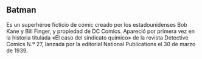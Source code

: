 ## Batman
Es un superhéroe ficticio de cómic creado por los estadounidenses Bob Kane y Bill Finger,
y propiedad de DC Comics. Apareció por primera vez en la historia titulada «El caso del sindicato químico»
de la revista Detective Comics N.º 27, lanzada por la editorial National Publications el 30 de marzo de 1939.
